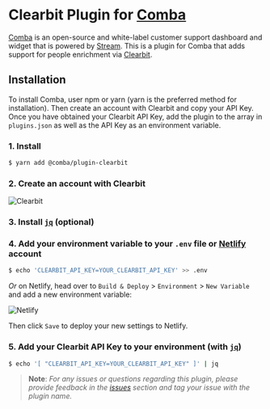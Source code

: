 # Clearbit Plugin for [Comba](https://github.com/getstream/comba)

[Comba](https://github.com/getstream/comba) is an open-source and white-label customer support dashboard and widget that is powered by [Stream](https://getstream.io/). This is a plugin for Comba that adds support for people enrichment via [Clearbit](https://clearbit.com).

## Installation

To install Comba, user npm or yarn (yarn is the preferred method for installation). Then create an account with Clearbit and copy your API Key. Once you have obtained your Clearbit API Key, add the plugin to the array in `plugins.json` as well as the API Key as an environment variable.

### 1. Install

```bash
$ yarn add @comba/plugin-clearbit
```

### 2. Create an account with Clearbit

![Clearbit](https://i.imgur.com/V3F6FE0.png)

### 3. Install [`jq`](https://stedolan.github.io/jq/) (optional)

### 4. Add your environment variable to your `.env` file or [Netlify](https://netlify.com) account

```bash
$ echo 'CLEARBIT_API_KEY=YOUR_CLEARBIT_API_KEY' >> .env
```

_Or_ on Netlify, head over to `Build & Deploy` > `Environment` > `New Variable` and add a new environment variable:

![Netlify](https://i.imgur.com/dc4HoRc.png)

Then click `Save` to deploy your new settings to Netlify.

### 5. Add your Clearbit API Key to your environment (with [`jq`](https://stedolan.github.io/jq/))

```bash
$ echo '[ "CLEARBIT_API_KEY=YOUR_CLEARBIT_API_KEY" ]' | jq
```

> **Note**: _For any issues or questions regarding this plugin, please provide feedback in the [issues](https://github.com/getstream/comba/issues) section and tag your issue with the plugin name._
